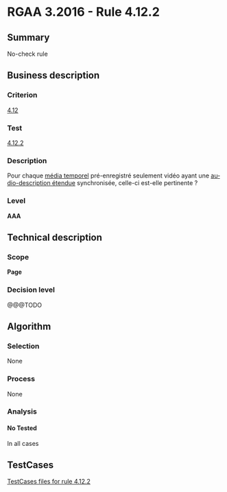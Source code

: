 # RGAA 3.2016 - Rule 4.12.2

## Summary
No-check rule


## Business description

### Criterion
[4.12](http://references.modernisation.gouv.fr/rgaa-accessibilite/2016/criteres.html#crit-4-12)

### Test
[4.12.2](http://references.modernisation.gouv.fr/rgaa-accessibilite/2016/criteres.html#test-4-12-2)

### Description
<div lang="fr">Pour chaque <a href="http://references.modernisation.gouv.fr/rgaa-accessibilite/2016/glossaire.html#mdia-temporel-type-son-vido-et-synchronis">m&#xE9;dia temporel</a> pr&#xE9;-enregistr&#xE9; seulement vid&#xE9;o ayant une <a href="http://references.modernisation.gouv.fr/rgaa-accessibilite/2016/glossaire.html#audiodescription-tendue">audio-description &#xE9;tendue</a> synchronis&#xE9;e, celle-ci est-elle pertinente&nbsp;?</div>

### Level
**AAA**


## Technical description

### Scope
**Page**

### Decision level
@@@TODO


## Algorithm

### Selection
None

### Process
None

### Analysis

#### No Tested
In all cases


##  TestCases

[TestCases files for rule 4.12.2](https://github.com/Asqatasun/Asqatasun/tree/develop/rules/rules-rgaa3.2016/src/test/resources/testcases/rgaa32016/Rgaa32016Rule041202/)


